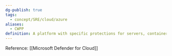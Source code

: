 ```yaml
---
dg-publish: true
tags:
  - concept/SRE/cloud/azure 
aliases:
  - CWPP
definition: A platform with specific protections for servers, containers, storage, databases, and other workloads
---
```

Reference: [[Microsoft Defender for Cloud]]

